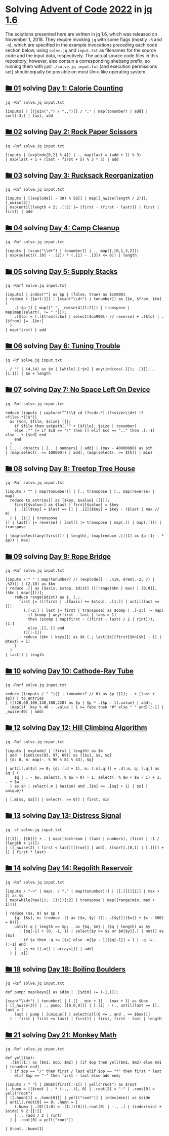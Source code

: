 # Solving [Advent of Code](https://adventofcode.com/) [2022](https://adventofcode.com/2022/) in [jq](https://stedolan.github.io/jq/) [1.6](https://github.com/stedolan/jq/releases/tag/jq-1.6)

The solutions presented here are written in
jq 1.6, which was released on November 1, 2018. They require
invoking `jq` with some flags (mostly `-R` and `-n`), which are
specified in the example invocations preceding each code section
below, using `solve.jq` and `input.txt` as filenames for the
source code and the input data, respectively. The actual source
code files in this repository, however, also contain a corresponding
shebang prefix, so running them with just `./solve.jq input.txt`
(and execution permissions set) should equally be possible on
most Unix-like operating system.

## [🖿 01](01) solving [Day 1: Calorie Counting](https://adventofcode.com/2022/day/1)
`jq -Rnf solve.jq input.txt`
```jq
[inputs] | [(join(",") / ",,")[] / "," | map(tonumber) | add] | sort[-3:] | last, add
```

## [🖿 02](02) solving [Day 2: Rock Paper Scissors](https://adventofcode.com/2022/day/2)
`jq -Rnf solve.jq input.txt`
```jq
[inputs | [explode[0,2] % 4]] | ., map(last = (add + 1) % 3)
| map(last + 1 + (last - first + 5) % 3 * 3) | add
```

## [🖿 03](03) solving [Day 3: Rucksack Reorganization](https://adventofcode.com/2022/day/3)
`jq -Rnf solve.jq input.txt`
```jq
[inputs | [(explode[] - 38) % 58]] | map([_nwise(length / 2)]), [_nwise(3)]
| map(until(length < 2; .[:2] |= [first - (first - last)]) | first | first) | add
```

## [🖿 04](04) solving [Day 4: Camp Cleanup](https://adventofcode.com/2022/day/4)
`jq -Rnf solve.jq input.txt`
```jq
[inputs | [scan("\\d+") | tonumber]] | ., map([.[0,1,3,2]])
| map(select((.[0] - .[2]) * (.[1] - .[3]) <= 0)) | length
```

## [🖿 05](05) solving [Day 5: Supply Stacks](https://adventofcode.com/2022/day/5)
`jq -Rnrf solve.jq input.txt`
```jq
[inputs] | index("") as $p | (false, true) as $cm9001
| reduce (.[$p+1:][] | [scan("\\d+") | tonumber]) as [$n, $from, $to] (
    .[:$p-1] | map([" ", _nwise(4)[1:2]]) | transpose | map(map(select(. != " ")));
    .[$to] = (.[$from][:$n] | select($cm9001) // reverse) + .[$to] | .[$from] |= .[$n:]
  )
| map(first) | add
```

## [🖿 06](06) solving [Day 6: Tuning Trouble](https://adventofcode.com/2022/day/6)
`jq -Rf solve.jq input.txt`
```jq
. / "" | (4,14) as $n | [while(.[:$n] | any(indices(.[]); .[1]); .[1:])] | $n + length
```

## [🖿 07](07) solving [Day 7: No Space Left On Device](https://adventofcode.com/2022/day/7)
`jq -Rnf solve.jq input.txt`
```jq
reduce (inputs | capture("^(\\$ cd (?<cd>.*)|(?<size>\\d+) (?<file>.*))$"))
  as {$cd, $file, $size} ({};
    if $file then setpath(."" + [$file]; $size | tonumber)
    else ."" |= if $cd == "/" then [] elif $cd == ".." then .[:-1] else . + [$cd] end
    end
  )
| [.. | objects | [.. | numbers] | add] | (max - 40000000) as $th
| (map(select(. <= 100000)) | add), (map(select(. >= $th)) | min)
```

## [🖿 08](08) solving [Day 8: Treetop Tree House](https://adventofcode.com/2022/day/8)
`jq -Rnf solve.jq input.txt`
```jq
[inputs / "" | map(tonumber)] | [., transpose | [., map(reverse) | map(
  reduce to_entries[] as {$key, $value} ([[]];
    first[$value:] as $last | first[$value] = $key
    | .[1][$key] = $last == [] | .[2][$key] = $key - ($last | max // 0)
  ) | .[1:] | transpose
)] | last[] |= reverse] | last[] |= transpose | map(.[] | map(.[])) | transpose

| (map(select(any(first))) | length), (map(reduce .[][1] as $p (1; . * $p)) | max)
```

## [🖿 09](09) solving [Day 9: Rope Bridge](https://adventofcode.com/2022/day/9)
`jq -Rnf solve.jq input.txt`
```jq
[inputs / " " | map(tonumber? // (explode[] | .%19, drem(.-2; 7) | .%2))] | [2,10] as $kn
| reduce .[] as [$axis, $step, $dist] ([[range($kn | max) | [0,0]], ($kn | map({}))];
    reduce range($dist) as $_ (.;
      first |= ([(first | .[$axis] += $step), .[1:]] | until(last == [];
        (.[-2:] | last |= first | transpose) as $comp | .[-1:] |= map(
          if $comp | any(first - last | fabs > 1)
          then ($comp | map(first - ((first - last) / 2 | rint))), .[1:]
          else .[], [] end
        ))[:-1])
      | reduce ($kn | keys[]) as $k (.; last[$k][first[$kn[$k] - 1] | @text] = 1)
    )
  )
| last[] | length
```

## [🖿 10](10) solving [Day 10: Cathode-Ray Tube](https://adventofcode.com/2022/day/10)
`jq -Rnrf solve.jq input.txt`
```jq
reduce ((inputs / " ")[] | tonumber? // 0) as $p ([1]; . + [last + $p]) | to_entries
| ([(20,60,100,140,180,220) as $p | $p * .[$p - 1].value] | add),
  (map(if .key % 40 - .value | 1 >= fabs then "#" else " " end)[:-1] | _nwise(40) | add)
```

## [🖿 12](12) solving [Day 12: Hill Climbing Algorithm](https://adventofcode.com/2022/day/12)
`jq -Rnf solve.jq input.txt`
```jq
[inputs | explode] | (first | length) as $w
| add | [indices(83, 97, 69)] as [[$s], $a, $q]
| {d: 0, m: map(-. % 96 % 82 % 43), $q}

| until(.m[$s] >= 0; {d: (.d + 1), m: (.m[.q[]] = .d).m, q: [.q[] as $q | (
    $q | . - $w, select(. % $w > 0) - 1, select(. % $w < $w - 1) + 1, . + $w
  ) as $n | select(.m | has($n) and .[$n] <= .[$q] + 1) | $n] | unique})

| [.m[$s, $a[]] | select(. >= 0)] | first, min
```

## [🖿 13](13) solving [Day 13: Distress Signal](https://adventofcode.com/2022/day/13)
`jq -sf solve.jq input.txt`
```jq
[[[2]], [[6]]] + . | map([tostream | (last | numbers), (first | -1 / (length + 1))])
| ([_nwise(2) | first < last][[true]] | add), ([sort[.[0,1] | [.]][] + 1] | first * last)
```

## [🖿 14](14) solving [Day 14: Regolith Reservoir](https://adventofcode.com/2022/day/14)
`jq -Rnf solve.jq input.txt`
```jq
[inputs / "->" | map(. / "," | map(tonumber))] | ([.[][][1]] | max + 2) as $s
| map(while(has(1); .[1:])[:2] | transpose | map([range(min; max + 1)]))

| reduce ($s, 0) as $p (
    {q: [$s], m: (reduce .[] as [$x, $y] ([]; .[$y[]][$x[] + $s - 500] = 0))};
    until(.q | length == $p; . as {$q, $m} | ($q | length) as $y
      | [$q[-1] + (0, -1, 1) | select($y >= $s or $m[$y][.] | not)] as [$x]
      | if $x then .q += [$x] else .m[$y - 1][$q[-1]] = 1 | .q |= .[:-1] end
    ) | .s += [[.m[] | arrays[]] | add]
  ) | .s[]
```

## [🖿 18](18) solving [Day 18: Boiling Boulders](https://adventofcode.com/2022/day/18)
`jq -Rsf solve.jq input.txt`
```jq
def pump: map(keys[] as $dim | .[$dim] += (-1,1));

[scan("\\d+") | tonumber] | [.[] - min + 1] | (max + 1) as $box
| [[_nwise(3)] | ., pump, [[0,0,0]]] | [.[1] - (., until(last == []; last = (
    last | pump | [unique[] | select(all(0 <= . and . <= $box))]
  ) - first | first += last) | first)] | first, first - last | length
```

## [🖿 21](21) solving [Day 21: Monkey Math](https://adventofcode.com/2022/day/21)
`jq -Rnf solve.jq input.txt`
```jq
def yell($m):
  .[$m][1:] as [$m1, $op, $m2] | [if $op then yell($m1, $m2) else $m1 | tonumber end]
  | if $op == "/" then first / last elif $op == "*" then first * last
    elif $op == "-" then first - last else add end;

[inputs / " "] | INDEX(first[:-1]) | yell("root") as $root
| .humn = [[$root | . * (-., .)], 0] | .root[2] = "-" | .root[0] = yell("root")
| ([.humn[1] = .humn[0][] | yell("root")] | index(min)) as $side
| until(.root[0] == 0; .humn = [
    (.humn | .[0][1:0] = .[1:])[0][[.root[0] | -., .] | (index(min) + $side) % 2:][:2]
    | ., (add / 2 | rint)
  ] | .root[0] = yell("root"))

| $root, .humn[1]
```
